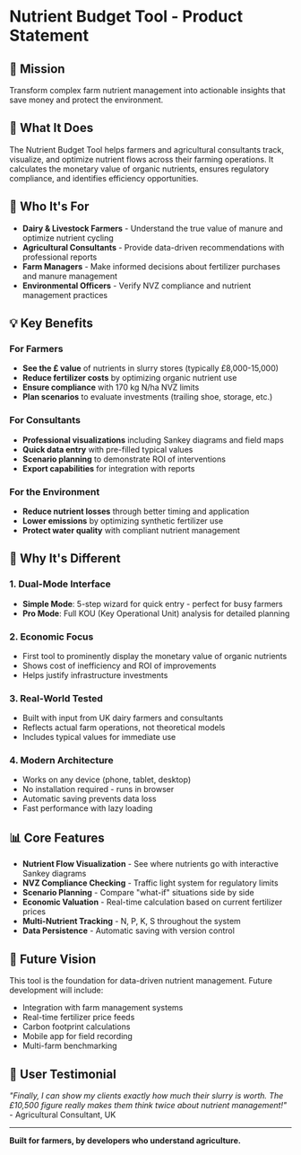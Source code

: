# Nutrient Budget Tool - Product Statement

## 🎯 Mission
Transform complex farm nutrient management into actionable insights that save money and protect the environment.

## 🌾 What It Does
The Nutrient Budget Tool helps farmers and agricultural consultants track, visualize, and optimize nutrient flows across their farming operations. It calculates the monetary value of organic nutrients, ensures regulatory compliance, and identifies efficiency opportunities.

## 👥 Who It's For
- **Dairy & Livestock Farmers** - Understand the true value of manure and optimize nutrient cycling
- **Agricultural Consultants** - Provide data-driven recommendations with professional reports
- **Farm Managers** - Make informed decisions about fertilizer purchases and manure management
- **Environmental Officers** - Verify NVZ compliance and nutrient management practices

## 💡 Key Benefits

### For Farmers
- **See the £ value** of nutrients in slurry stores (typically £8,000-15,000)
- **Reduce fertilizer costs** by optimizing organic nutrient use
- **Ensure compliance** with 170 kg N/ha NVZ limits
- **Plan scenarios** to evaluate investments (trailing shoe, storage, etc.)

### For Consultants
- **Professional visualizations** including Sankey diagrams and field maps
- **Quick data entry** with pre-filled typical values
- **Scenario planning** to demonstrate ROI of interventions
- **Export capabilities** for integration with reports

### For the Environment
- **Reduce nutrient losses** through better timing and application
- **Lower emissions** by optimizing synthetic fertilizer use
- **Protect water quality** with compliant nutrient management

## 🚀 Why It's Different

### 1. Dual-Mode Interface
- **Simple Mode**: 5-step wizard for quick entry - perfect for busy farmers
- **Pro Mode**: Full KOU (Key Operational Unit) analysis for detailed planning

### 2. Economic Focus
- First tool to prominently display the monetary value of organic nutrients
- Shows cost of inefficiency and ROI of improvements
- Helps justify infrastructure investments

### 3. Real-World Tested
- Built with input from UK dairy farmers and consultants
- Reflects actual farm operations, not theoretical models
- Includes typical values for immediate use

### 4. Modern Architecture
- Works on any device (phone, tablet, desktop)
- No installation required - runs in browser
- Automatic saving prevents data loss
- Fast performance with lazy loading

## 📊 Core Features
- **Nutrient Flow Visualization** - See where nutrients go with interactive Sankey diagrams
- **NVZ Compliance Checking** - Traffic light system for regulatory limits
- **Scenario Planning** - Compare "what-if" situations side by side
- **Economic Valuation** - Real-time calculation based on current fertilizer prices
- **Multi-Nutrient Tracking** - N, P, K, S throughout the system
- **Data Persistence** - Automatic saving with version control

## 🔮 Future Vision
This tool is the foundation for data-driven nutrient management. Future development will include:
- Integration with farm management systems
- Real-time fertilizer price feeds
- Carbon footprint calculations
- Mobile app for field recording
- Multi-farm benchmarking

## 💬 User Testimonial
*"Finally, I can show my clients exactly how much their slurry is worth. The £10,500 figure really makes them think twice about nutrient management!"* - Agricultural Consultant, UK

---

**Built for farmers, by developers who understand agriculture.**